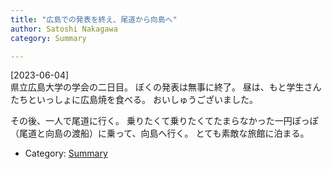 ```yaml
---
title: "広島での発表を終え、尾道から向島へ"
author: Satoshi Nakagawa
category: Summary

---
```


[2023-06-04]  
 県立広島大学の学会の二日目。
ぼくの発表は無事に終了。
昼は、もと学生さんたちといっしょに広島焼を食べる。
おいしゅうございました。

 その後、一人で尾道に行く。
乗りたくて乗りたくてたまらなかった一円ぽっぽ
（尾道と向島の渡船）に乗って、向島へ行く。
とても素敵な旅館に泊まる。

- Category: [Summary](categories.html#Summary)

